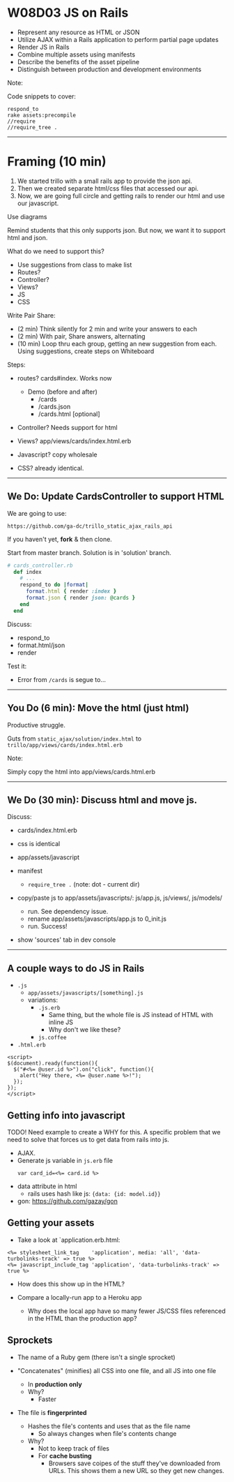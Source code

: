 # W08D03 JS on Rails

- Represent any resource as HTML or JSON
- Utilize AJAX within a Rails application to perform partial page updates
- Render JS in Rails
- Combine multiple assets using manifests
- Describe the benefits of the asset pipeline
- Distinguish between production and development environments

Note:

Code snippets to cover:

```
respond_to
rake assets:precompile
//require
//require_tree .
```

---

# Framing (10 min)

1. We started trillo with a small rails app to provide the json api.
2. Then we created separate html/css files that accessed our api.
3.  Now, we are going full circle and getting rails to render our html and use our javascript.

Use diagrams

Remind students that this only supports json.
But now, we want it to support html and json.

What do we need to support this?
- Use suggestions from class to make list
- Routes?
- Controller?
- Views?
- JS
- CSS

Write Pair Share:
- (2 min) Think silently for 2 min and write your answers to each
- (2 min) With pair, Share answers, alternating
- (10 min) Loop thru each group, getting an new suggestion from each.  Using suggestions, create steps on Whiteboard

Steps:
- routes? cards#index. Works now
  - Demo (before and after)
    - /cards
    - /cards.json
    - /cards.html [optional]

- Controller?  Needs support for html
- Views? app/views/cards/index.html.erb
- Javascript? copy wholesale
- CSS? already identical.

---

## We Do: Update CardsController to support HTML

We are going to use:
```
https://github.com/ga-dc/trillo_static_ajax_rails_api
```
If you haven't yet, **fork** & then clone.

Start from master branch.
Solution is in 'solution' branch.


```rb
# cards_controller.rb
  def index
    # ...
    respond_to do |format|
      format.html { render :index }
      format.json { render json: @cards }
    end
  end
```

Discuss:
- respond_to
- format.html/json
- render

Test it:
- Error from `/cards` is segue to...

---

## You Do (6 min): Move the html (just html)

Productive struggle.

Guts from `static_ajax/solution/index.html` to `trillo/app/views/cards/index.html.erb`

Note:

Simply copy the html into app/views/cards.html.erb

---

## We Do (30 min): Discuss html and move js.

Discuss:
- cards/index.html.erb
- css is identical
- app/assets/javascript
- manifest
  - `require_tree .` (note: dot - current dir)

- copy/paste js to app/assets/javascripts/: js/app.js, js/views/, js/models/
  - run.  See dependency issue.
  - rename app/assets/javascripts/app.js to 0_init.js
  - run.  Success!
- show 'sources' tab in dev console

---

## A couple ways to do JS in Rails

- `.js`
  - `app/assets/javascripts/[something].js`
  - variations:
    - `.js.erb`
      - Same thing, but the whole file is JS instead of HTML with inline JS
      - Why don't we like these?
    - `js.coffee`
- `.html.erb`
```
<script>
$(document).ready(function(){
  $("#<%= @user.id %>").on("click", function(){
    alert("Hey there, <%= @user.name %>!");
  });
});
</script>
```



##  Getting info into javascript

TODO! Need example to create a WHY for this.  A specific problem that we need to solve that forces us to get data from rails into js.

- AJAX.
- Generate js variable in `js.erb` file
  ``` erb
  var card_id=<%= card.id %>
  ```
- data attribute in html
  - rails uses hash like js: `{data: {id: model.id}}`
- gon: https://github.com/gazay/gon



## Getting your assets

- Take a look at `application.erb.html:

```
<%= stylesheet_link_tag    'application', media: 'all', 'data-turbolinks-track' => true %>
<%= javascript_include_tag 'application', 'data-turbolinks-track' => true %>
```

- How does this show up in the HTML?

- Compare a locally-run app to a Heroku app
  - Why does the local app have so many fewer JS/CSS files referenced in the HTML than the production app?

## Sprockets
- The name of a Ruby gem (there isn't a single sprocket)
- "Concatenates" (minifies) all CSS into one file, and all JS into one file
  - In **production only**
  - Why?
    - Faster

- The file is **fingerprinted**
  - Hashes the file's contents and uses that as the file name
    - So always changes when file's contents change
  - Why?
      - Not to keep track of files
      - For **cache busting**
        - Browsers save coipes of the stuff they've downloaded from URLs. This shows them a new URL so they get new changes.

